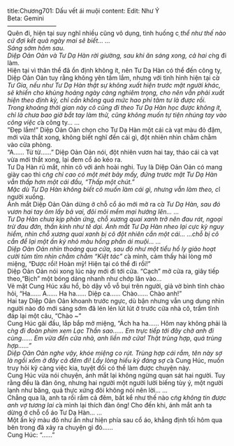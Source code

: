 title:Chương701: Dấu vết ái muội
content:
Edit: Như Ý<br>Beta: Gemini<br>————————<br>Quên đi, hiện tại suy nghĩ nhiều cũng vô dụng, tình huống c*̣ thể như thế nào cứ đợi kết quả ngày mai sẽ biết… …<br>Sáng sớm hôm sau.<br>Diệp Oản Oản và Tư Dạ Hàn rời giường, sau khi ăn sáng xong, cả hai c*̀ng đi làm.<br>Hiện tại vì thân thể đã ổn định không ít, nên Tư Dạ Hàn có thể đến công ty, Diệp Oản Oản tuy rằng không yên tâm lắm, nhưng với tình hình hiện tại c*̉a Tư Gia, nếu như Tư Dạ Hàn thật sự không xuất hiện trước mặt người khác, sẽ khiến cho khủng hoảng ngày càng nghiêm trọng, cho nên vẫn phải xuất hiện theo định kỳ, chỉ cần không quá mức hao phí tâm tư là được rồi.<br>Trong khoảng thời gian này cô cũng đi theo Tư Dạ Hàn học được không ít, chỉ là chưa bao giờ bắt tay làm thử, cũng không muốn tự tiện nhúng tay vào công việc c*̉a công ty… …<br>”Đẹp lắm!” Diệp Oản Oản chọn cho Tư Dạ Hàn một cái cà vạt màu đỏ đậm, mới vừa thắt xong, không biết nghĩ đến cái gì, đột nhiên nhìn chằm chằm vào cửa phòng.<br>“A…… Từ từ……” Diệp Oản Oản nói, đột nhiên vươn hai tay, tháo cái cà vạt vừa mới thắt xong, lại đem cổ áo kéo ra.<br>Tư Dạ Hàn rũ mắt, nhìn cô với ánh hoài nghi. Tuy là Diệp Oản Oản có mang giày cao thì c*̃ng chỉ cao có một mét bảy mấy, đứng trước mặt Tư Dạ Hàn vẫn thấp hơn một cái đầu, “Thấp một chút.”<br>Mặc dù Tư Dạ Hàn không biết cô muốn làm cái gì, nhưng vẫn làm theo, c*́i người xuống.<br>Ánh mắt Diệp Oản Oản dừng ở chỗ cổ áo mới mở ra c*̉a Tư Dạ Hàn, sau đó vươn hai tay ôm lấy bả vai, đôi môi mềm mại hướng lên… …<br>Tư Dạ Hàn chưa kịp phản ứng, chỗ xương quai xanh trở nên đau rát, ngoại trừ đau đớn, thần kinh như tê dại. Ánh mắt Tư Dạ Hàn nheo lại cực kỳ nguy hiểm, nhìn chỗ xương quai xanh bị cô đột nhiên cắn một cái… …chỗ bị cô cắn để lại một ấn ký nhỏ màu hồng phấn ái muội… …<br>Diệp Oản Oản nhìn thoáng qua cửa, sau đó như một tiểu hồ ly giảo hoạt cười tủm tỉm nhìn chằm chằm “Kiệt tác” c*̉a mình, cảm thấy hài lòng mở miệng, “Được rồi! Hoàn mỹ! Hiện tại có thể đi rồi!”<br>Diệp Oản Oản nói xong lúc này mới đi tới cửa. “Cạch” mở cửa ra, giây tiếp theo,“Bịch” một bóng dáng nhanh như chớp lăn vào…<br>Vẻ mặt Cung Húc xấu hổ, bò dậy vỗ vỗ bụi trên người, giả vờ bình tĩnh chào hỏi, “Ha…… A…… Ha ha…… Diệp ca…… Chào…… Chào anh!”<br>Hai tay Diệp Oản Oản khoanh trước ngực, dù bận nhưng vẫn ung dung nhìn người nào đó mới sáng sớm đã lén lén lút lút ở trước cửa nhà cô, trầm tĩnh đáp lại một câu, “Chào ~”<br>Cung Húc gãi đầu, lắp bắp mở miệng, “Ách ha ha…… Hôm nay không phải là c*̀ng đi đoàn phim xem Lạc Thần sao…… Em trực tiếp tới đây chờ anh đi cùng…… Em vừa đến cửa nhà, anh liền mở cửa! Thật trùng hợp, quá trùng hợp……”<br>Diệp Oản Oản nghe vậy, khóe miệng co rút. Trùng hợp cái rắm, tên này sợ là ngồi xổm ở đây cả đêm đi! Lấy lòng hiếu kỳ đáng sợ c*̉a Cung Húc, muốn truy hỏi kỹ càng việc kia, tuyệt đối có thể làm được chuyện này.<br>Cung Húc vừa nói chuyện, ánh mắt lại không ngừng quan sát hai người. Tuy rằng đều là đàn ông, nhưng hai người một người lười biếng tùy ý, một người lạnh như băng, quả thực xứng đôi không nói nên lời… …<br>Chẳng qua là, anh ta rối rắm cả đêm, bất kể như thế nào c*̃ng không tin được anh vợ tương lai c*̉a mình lại thích đàn ông! Cho đến khi, ánh mắt anh ta dừng ở chỗ cổ áo Tư Dạ Hàn… …<br>Một ấn ký màu đỏ như ẩn như hiện phía sau cổ áo, khẳng định tối hôm qua bên trong đã xảy ra chuyện gì đó……<br>Cung Húc: “……”
